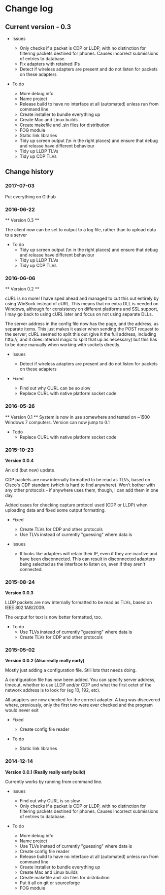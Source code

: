 # Change log
## Current version - 0.3

* Issues
  * Only checks if a packet is CDP or LLDP, with no distinction for filtering packets destined for phones. Causes incorrect submissions of entries to database.
  * Fix adapters with retained IPs
  * Detect if wireless adapters are present and do not listen for packets on these adapters
  
* To do 
  * More debug info
  * Name project
  * Release build to have no interface at all (automated) unless run from command line
  * Create installer to bundle everything up
  * Create Mac and Linux builds
  * Create makefile and .sln files for distribution
  * FOG module
  * Static link libraries
  * Tidy up screen output (\n in the right places) and ensure that debug and release have different behaviour
  * Tidy up LLDP TLVs
  * Tidy up CDP TLVs


## Change history   
### 2017-07-03
Put everything on Github


### 2016-06-22
** Version 0.3 **

The client now can be set to output to a log file, rather than to upload data to a server

* To do 
  * Tidy up screen output (\n in the right places) and ensure that debug and release have different behaviour
  * Tidy up LLDP TLVs
  * Tidy up CDP TLVs

### 2016-06-06
** Version 0.2 **

cURL is no more! I have sped ahead and managed to cut this out entirely by using WinSock instead of cURL. This means that no extra DLL is needed on Windows, although for consistency on different platforms and SSL support, I may go back to using cURL later and focus on not using separate DLLs.

The server address in the config file now has the page, and the address, as separate items. This just makes it easier when sending the POST request to the server; cURL seemed to split this out (give it the full address, including http://, and it does internal magic to split that up as necessary) but this has to be done manually when working with sockets directly.

* Issues
  * Detect if wireless adapters are present and do not listen for packets on these adapters

* Fixed
  * Find out why CURL can be so slow
  * Replace CURL with native platform socket code


### 2016-05-26
** Version 0.1 ** 
System is now in use somewhere and tested on ~1500 Windows 7 computers. Version can now jump to 0.1

* Todo
  * Replace CURL with native platform socket code
  
### 2015-10-23
**Version 0.0.4**

An old (but new) update.

CDP packets are now internally formatted to be read as TLVs, based on Cisco's CDP standard (which is hard to find anywhere). Won't bother with any other protocols - if anywhere uses them, though, I can add them in one day.

Added cases for checking capture protocol used (CDP or LLDP) when uploading data and fixed some output formatting.

* Fixed
  * Create TLVs for CDP and other protocols
  * Use TLVs instead of currently "guessing" where data is
  
* Issues
  * It looks like adapters will retain their IP, even if they are inactive and have been disconnected. This can result in disconnected adapters being selected as the interface to listen on, even if they aren't connected.

### 2015-08-24
**Version 0.0.3**

LLDP packets are now internally formatted to be read as TLVs, based on IEEE 802.1AB/2009.

The output for text is now better formatted, too.

* To do
  * Use TLVs instead of currently "guessing" where data is
  * Create TLVs for CDP and other protocols



### 2015-05-02
**Version 0.0.2 (Also really really early)**

Mostly just adding a configuration file. Still lots that needs doing.

A configuration file has now been added. You can specify server address, timeout, whether to use LLDP and/or CDP and what the first octet of the network address is to look for (eg 10, 192, etc). 

All adapters are now checked for the correct adapter. A bug was discovered where, previously, only the first two were ever checked and the program would never exit

* Fixed
  * Create config file reader
  
* To do 
  * Static link libraries


### 2014-12-14
**Version 0.0.1 (Really really early build)**


Currently works by running from command line.


* Issues
  * Find out why CURL is so slow
  * Only checks if a packet is CDP or LLDP, with no distinction for filtering packets destined for phones. Causes incorrect submissions of entries to database.
  
* To do 
  * More debug info
  * Name project
  * Use TLVs instead of currently "guessing" where data is
  * Create config file reader
  * Release build to have no interface at all (automated) unless run from command line
  * Create installer to bundle everything up
  * Create Mac and Linux builds
  * Create makefile and .sln files for distribution
  * Put it all on git or sourceforge
  * FOG module
